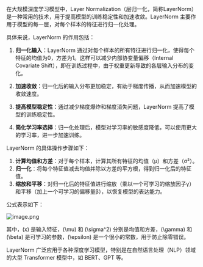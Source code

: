 在大规模深度学习模型中，Layer Normalization（层归一化，简称LayerNorm）是一种常用的技术，用于提高模型的训练稳定性和加速收敛。LayerNorm 主要作用于模型的每一层，对每个样本的特征进行归一化处理。

具体来说，LayerNorm 的作用包括：

1. **归一化输入**：LayerNorm 通过对每个样本的所有特征进行归一化，使得每个特征的均值为0，方差为1。这样可以减少内部协变量偏移（Internal Covariate Shift），即在训练过程中，由于权重更新导致的各层输入分布的变化。

2. **加速收敛**：归一化后的输入分布更加稳定，有助于梯度传播，从而加速模型的收敛速度。

3. **提高模型稳定性**：通过减少梯度爆炸和梯度消失问题，LayerNorm 提高了模型的训练稳定性。

4. **简化学习率选择**：归一化处理后，模型对学习率的敏感度降低，可以使用更大的学习率，进一步加速训练。

LayerNorm 的具体操作步骤如下：

1. **计算均值和方差**：对于每个样本，计算其所有特征的均值（μ）和方差（σ²）。
2. **归一化**：将每个特征值减去均值并除以方差的平方根，得到归一化后的特征值。
3. **缩放和平移**：对归一化后的特征值进行缩放（乘以一个可学习的缩放因子γ）和平移（加上一个可学习的偏移量β），以恢复模型的表达能力。

公式表示如下：

![image.png](https://gitee.com/hxc8/images10/raw/master/img/202408210910023.png)

其中，\(x\) 是输入特征，\(\mu\) 和 \(\sigma^2\) 分别是均值和方差，\(\gamma\) 和 \(\beta\) 是可学习的参数，\(\epsilon\) 是一个很小的常数，用于防止除零错误。

LayerNorm 广泛应用于各种深度学习模型，特别是在自然语言处理（NLP）领域的大型 Transformer 模型中，如 BERT、GPT 等。